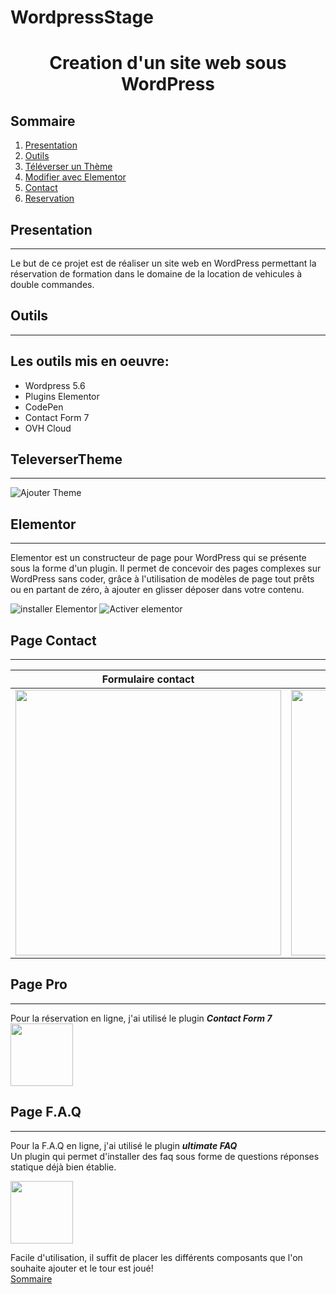 
# WordpressStage
# <p align="center">Creation d'un site web sous WordPress</p>
## Sommaire
1. [Presentation](#presentation)
2. [Outils](#Outils)
3. [Téléverser un Thème](#TeleverserTheme)
4. [Modifier avec Elementor](#Elementor)
5. [Contact](#Pagecontact)
6. [Reservation](#Reservation)



## Presentation
***
 Le but de ce projet est de réaliser un site web en WordPress permettant la réservation de formation dans le domaine de la location de vehicules à double commandes.

## Outils
*** 
## Les outils mis en oeuvre: 
* Wordpress 5.6
* Plugins Elementor
* CodePen
* Contact Form 7
* OVH Cloud

## TeleverserTheme
***
![Ajouter Theme](https://media-6d6e.kxcdn.com/wp-content/uploads/2020/02/ajouter-theme-1536x604.jpg)

## Elementor
***
Elementor est un constructeur de page pour WordPress qui se présente sous la forme d'un plugin. Il permet de concevoir des pages complexes sur WordPress sans coder, grâce à l'utilisation de modèles de page tout prêts ou en partant de zéro, à ajouter en glisser déposer dans votre contenu.

![installer Elementor](https://wpformation.com/wp-content/uploads/2019/05/0-installer-elementor.jpg)
![Activer elementor](https://wpformation.com/wp-content/uploads/2019/05/10-activation-elementor.jpg)

## Page Contact
***
Formulaire contact             |  Code Formulaire
:-------------------------:|:-------------------------:
|<img src="https://www.pourpasunrond.fr/wp-content/uploads/2019/09/formulaire-attractif.png" width="425"/>         | <img src="/image/Capture.jpg" width="425"/>

## Page Pro
***
Pour la réservation en ligne, j'ai utilisé le plugin ***Contact Form 7***</br>
<img src="https://ps.w.org/contact-form-7/assets/icon.svg?rev=2339255" width="100"/></br>

## Page F.A.Q
***
Pour la F.A.Q en ligne, j'ai utilisé le plugin ***ultimate FAQ***</br>
Un plugin qui permet d'installer des faq sous forme de questions réponses statique déjà bien établie.

<img src="https://ps.w.org/ultimate-faqs/assets/icon-128x128.png?rev=1803957" width="100"/></br>


 Facile d'utilisation, il suffit de placer les différents composants que l'on souhaite ajouter et le tour est joué!<br>
[Sommaire](#Sommaire)
